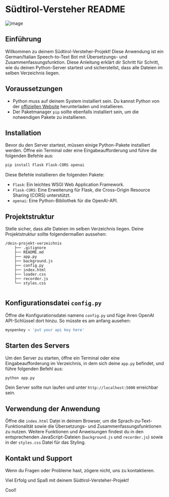 # Südtirol-Versteher README


![image](https://github.com/bCommonsLAB/Suedtirol-Versteher/assets/174307404/76dd36fa-14cf-4d23-9689-a1ad3daf3c63)





## Einführung

Willkommen zu deinem Südtirol-Versteher-Projekt! Diese Anwendung ist ein German/Italian Speech-to-Text Bot mit Übersetzungs- und Zusammenfassungsfunktion. Diese Anleitung erklärt dir Schritt für Schritt, wie du deinen Python-Server startest und sicherstellst, dass alle Dateien im selben Verzeichnis liegen.

## Voraussetzungen

- Python muss auf deinem System installiert sein. Du kannst Python von der [offiziellen Website](https://www.python.org/) herunterladen und installieren.
- Der Paketmanager `pip` sollte ebenfalls installiert sein, um die notwendigen Pakete zu installieren.

## Installation

Bevor du den Server startest, müssen einige Python-Pakete installiert werden. Öffne ein Terminal oder eine Eingabeaufforderung und führe die folgenden Befehle aus:

```bash
pip install Flask Flask-CORS openai
```

Diese Befehle installieren die folgenden Pakete:
- `Flask`: Ein leichtes WSGI Web Application Framework.
- `Flask-CORS`: Eine Erweiterung für Flask, die Cross-Origin Resource Sharing (CORS) unterstützt.
- `openai`: Eine Python-Bibliothek für die OpenAI-API.

## Projektstruktur

Stelle sicher, dass alle Dateien im selben Verzeichnis liegen. Deine Projektstruktur sollte folgendermaßen aussehen:

```
/dein-projekt-verzeichnis
    ├── .gitignore
    ├── README.md
    ├── app.py
    ├── background.js
    ├── config.py
    ├── index.html
    ├── loader.css
    ├── recorder.js
    └── styles.css
    
```

## Konfigurationsdatei `config.py`

Öffne die Konfigurationsdatei namens `config.py` und füge ihren OpenAI API-Schlüssel dort hinzu. So müsste es am anfang ausehen:

```python
myopenkey = 'put your api key here'
```

## Starten des Servers

Um den Server zu starten, öffne ein Terminal oder eine Eingabeaufforderung im Verzeichnis, in dem sich deine `app.py` befindet, und führe folgenden Befehl aus:

```bash
python app.py
```

Dein Server sollte nun laufen und unter `http://localhost:5000` erreichbar sein.

## Verwendung der Anwendung

Öffne die `index.html` Datei in deinem Browser, um die Sprach-zu-Text-Funktionalität sowie die Übersetzungs- und Zusammenfassungsfunktionen zu nutzen. Weitere Funktionen und Anweisungen findest du in den entsprechenden JavaScript-Dateien (`background.js` und `recorder.js`) sowie in der `styles.css` Datei für das Styling.

## Kontakt und Support

Wenn du Fragen oder Probleme hast, zögere nicht, uns zu kontaktieren.

Viel Erfolg und Spaß mit deinem Südtirol-Versteher-Projekt!

Cool!
